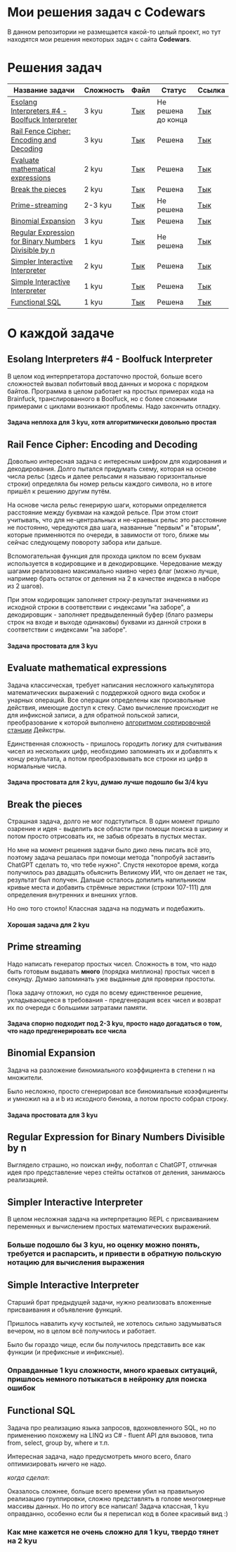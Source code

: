 # Мои решения задач с Codewars

В данном репозитории не размещается какой-то целый проект, но тут находятся мои решения некоторых задач с сайта **Codewars**.

# Решения задач

| Название задачи                                                                                               | Сложность | Файл                                                 | Статус             | Ссылка                                                         |
|---------------------------------------------------------------------------------------------------------------|-----------|------------------------------------------------------|--------------------|----------------------------------------------------------------|
| [Esolang Interpreters #4 - Boolfuck Interpreter](#esolang-interpreters-4---boolfuck-interpreter)              | 3 kyu     | [Тык](boolfuck_interpreter.py)                       | Не решена до конца | [Тык](https://www.codewars.com/kata/5861487fdb20cff3ab000030)  |
| [Rail Fence Cipher: Encoding and Decoding](#rail-fence-cipher-encoding-and-decoding)                          | 3 kyu     | [Тык](rail_fence_cipher.py)                          | Решена             | [Тык](https://www.codewars.com/kata/58c5577d61aefcf3ff000081)  |
| [Evaluate mathematical expressions](#evaluate-mathematical-expressions)                                       | 2 kyu     | [Тык](eval_math_expression.py)                       | Решена             | [Тык](https://www.codewars.com/kata/52a78825cdfc2cfc87000005)  |
| [Break the pieces](#break-the-pieces)                                                                         | 2 kyu     | [Тык](break_the_pieces.py)                           | Решена             | [Тык](https://www.codewars.com/kata/527fde8d24b9309d9b000c4e)  |
| [Prime-streaming](#prime-streaming)                                                                           | 2-3 kyu   | [Тык](prime_streaming.py)                            | Не решена          | [Тык](https://www.codewars.com/kata/5519a584a73e70fa570005f5)  |
| [Binomial Expansion](#binomial-expansion)                                                                     | 3 kyu     | [Тык](binomial_expansion.py)                         | Решена             | [Тык](https://www.codewars.com/kata/540d0fdd3b6532e5c3000b5b)  |
| [Regular Expression for Binary Numbers Divisible by n](#regular-expression-for-binary-numbers-divisible-by-n) | 1 kyu     | [Тык](regular_expression_for_binary_divisibility.py) | Не решена          | [Тык](hhttps://www.codewars.com/kata/5993c1d917bc97d05d000068) |
| [Simpler Interactive Interpreter](#simpler-interactive-interpreter)                                           | 2 kyu     | [Тык](simpler_interactive_interpreter.py)            | Решена             | [Тык](https://www.codewars.com/kata/53005a7b26d12be55c000243)  |
| [Simple Interactive Interpreter](#simple-interactive-interpreter)                                             | 1 kyu     | [Тык](simple_interactive_interpreter.py)             | Решена             | [Тык](https://www.codewars.com/kata/52ffcfa4aff455b3c2000750)  |
| [Functional SQL](#functional-sql)                                                                             | 1 kyu     | [Тык](functional_sql.py)                             | Решена             | [Тык](https://www.codewars.com/kata/545434090294935e7d0010ab)  |

# О каждой задаче

## Esolang Interpreters #4 - Boolfuck Interpreter
В целом код интерпретатора достаточно простой, больше всего сложностей вызвал побитовый ввод данных и морока с порядком байтов.
Программа в целом работает на простых примерах кода на Brainfuck, транслированного в Boolfuck, но с более сложными примерами с циклами возникают проблемы.
Надо закончить отладку.

#### Задача неплоха для 3 kyu, хотя алгоритмически довольно простая

## Rail Fence Cipher: Encoding and Decoding
Довольно интересная задача с интересным шифром для кодирования и декодирования.
Долго пытался придумать схему, которая на основе числа рельс (здесь и далее рельсами я называю горизонтальные строки) определяла бы номер рельсы каждого символа, но в итоге пришёл к решению другим путём.

На основе числа рельс генерирую шаги, которыми определяется расстояние между буквмаи на каждой рельсе.
При этом стоит учитывать, что для не-центральных и не-краевых рельс это расстояние не постоянно, чередуются два шага, названные "первым" и "вторым", которые применяются по очереди, в завимости от того, ближе мы сейчас следующему повороту забора или дальше.

Вспомогательная функция для прохода циклом по всем буквам используется в кодировщике и в декодировщике.
Чередование между шагами реализовано максимально наивно через флаг (можно лучше, например брать остаток от деления на 2 в качестве индекса в наборе из 2 шагов).

При этом кодировщик заполняет строку-результат значениями из исходной строки в соответствии с индексами "на заборе", а декодировщик - заполняет предвыделенный буфер (благо размеры строк на входе и выходе одинаковы) буквами из данной строки в соответствии с индексами "на заборе".

#### Задача простовата для 3 kyu      

## Evaluate mathematical expressions
Задача классическая, требует написания несложного калькулятора математических выражений с поддержкой одного вида скобок и унарных операций.
Все операции определены как произвольные действия, имеющие доступ к стеку.
Само вычисление происходит не для инфиксной записи, а для обратной польской записи, преобразование к которой выполнено [алгоритмом сортировочной станции](https://ru.wikipedia.org/wiki/Алгоритм_сортировочной_станции) Дейкстры.

Единственная сложность - пришлось городить логику для считывания чисел из нескольких цифр, необходимо запоминать их и добавлять к концу результата, а потом преобразовывать все строки из цифр в нормальные числа.

#### Задача простовата для 2 kyu, думаю лучше подошло бы 3/4 kyu

## Break the pieces
Страшная задача, долго не мог подступиться.
В один момент пришло озарение и идея - выделить все области при помощи поиска в ширину и потом просто отрисовать их, не забыв обрезать в пустых местах.

Но мне на момент решения задачи было дико лень писать всё это, поэтому задача решалась при помощи метода "попробуй заставить ChatGPT сделать то, что тебе нужно".
Спустя некоторое время, когда получилось раз двадцать обьяснить Великому ИИ, что он делает не так, результат был получен.
Дальше осталось допилить напильником кривые места и добавить стрёмные эвристики (строки 107-111) для определения внутренних и внешних углов.

Но оно того стоило! Классная задача на подумать и подебажить.

#### Хорошая задача для 2 kyu

## Prime streaming
Надо написать генератор простых чисел. Сложность в том, что надо быть готовым выдавать **много** (порядка миллиона) простых чисел в секунду. Думаю запоминать уже выданные для проверки простоты.

Пока задачу отложил, но судя по всему единственное решение, укладывающееся в требования - предгенерация всех чисел и возврат их по очереди с большими затратами памяти.

#### Задача спорно подходит под 2-3 kyu, просто надо догадаться о том, что надо предгенерировать все числа

## Binomial Expansion

Задача на разложение биномиального коэффициента в степени n на множители.

Было несложно, просто сгенерировал все биномиальные коээфициенты и умножил на a и b из исходного бинома, а потом просто собрал строку.

#### Задача простовата для 3 kyu

## Regular Expression for Binary Numbers Divisible by n

Выглядело страшно, но поискал инфу, поболтал с ChatGPT, отличная идея про представление через стейты остатков от деления, занимаюсь реализацией.

## Simpler Interactive Interpreter

В целом несложная задача на интерпретацию REPL с присваиванием переменных и вычислением простых математических выражений.

### Больше подошло бы 3 kyu, но оценку можно понять, требуется и распарсить, и привести в обратную польскую нотацию для вычисления выражения

## Simple Interactive Interpreter

Старший брат предыдущей задачи, нужно реализовать вложенные присваивания и объявление функций.

Пришлось навалить кучу костылей, не хотелось сильно задумываться вечером, но в целом всё получилось и работает.

Было бы гораздо чище, если бы получилось представить все как функции (и префиксные и инфиксные).

### Оправданные 1 kyu сложности, много краевых ситуаций, пришлось немного потыкаться в нейронку для поиска ошибок

## Functional SQL

Задача про реализацию языка запросов, вдохновленного SQL, но по применению похожему на LINQ из C# - fluent API для вызовов, типа from, select, group by, where и т.п.

Интересная задача, надо предусмотреть много всего, благо оптимизировать ничего не надо.

*когда сделал*:

Оказалось сложнее, больше всего времени убил на правильную реализацию группировки, сложно представлять в голове многомерные массивы данных.
Но по итогу все написал!
Задача классная, 1 kyu оправданно, особенно если бы я переписал код в более красивый вид :)

### Как мне кажется не очень сложно для 1 kyu, твердо тянет на 2 kyu